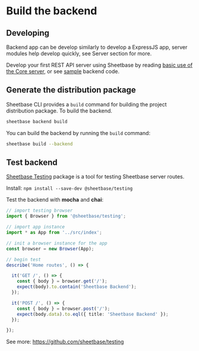 # Build the backend

## Developing

Backend app can be develop similarly to develop a ExpressJS app, server modules help develop quickly, see Server section for more.

Develop your first REST API server using Sheetbase by reading [basic use of the Core server](https://medium.com/@sheetbase/sheetbase-starter-3-the-core-server-d6840bf04f6e), or see [sample](https://github.com/sheetbase-themes/basic-angular/tree/master/backend/src) backend code.

## Generate the distribution package

Sheetbase CLI provides a `build` command for building the project distribution package. To build the backend.

```sh
sheetbase backend build
```

You can build the backend by running the `build` command:

```sh
sheetbase build --backend
```

## Test backend

[Sheetbase Testing](https://github.com/sheetbase/testing) package is a tool for testing Sheetbase server routes.

Install: `npm install --save-dev @sheetbase/testing`

Test the backend with **mocha** and **chai**:

```ts
// import testing browser
import { Browser } from '@sheetbase/testing';

// import app instance
import * as App from '../src/index';

// init a browser instance for the app
const browser = new Browser(App);

// begin test
describe('Home routes', () => {

  it('GET /', () => {
    const { body } = browser.get('/');
    expect(body).to.contain('Sheetbase Backend');
  });

  it('POST /', () => {
    const { body } = browser.post('/');
    expect(body.data).to.eql({ title: 'Sheetbase Backend' });
  });

});
```

See more: <https://github.com/sheetbase/testing>